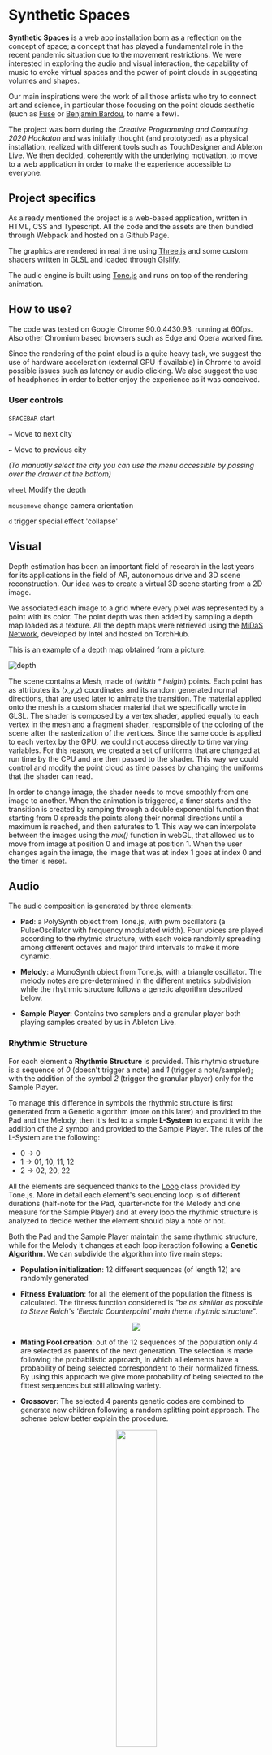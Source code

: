 # Synthetic Spaces
**Synthetic Spaces** is a web app installation born as a reflection on the concept of space; a concept that has played a fundamental role in the recent pandemic situation due to the movement restrictions.
We were interested in exploring the audio and visual interaction, the capability of music to evoke virtual spaces and the power of point clouds in suggesting volumes and shapes. 

Our main inspirations were the work of all those artists who try to connect art and science, in particular those focusing on the point clouds aesthetic (such as [Fuse](https://www.fuseworks.it/) or [Benjamin Bardou](https://benjaminbardou.com/), to name a few).

The project was born during the *Creative Programming and Computing 2020 Hackaton* and was initially thought (and prototyped) as a physical installation, realized with different tools such as TouchDesigner and Ableton Live. We then decided, coherently with the underlying motivation, to move to a web application in order to make the experience accessible to everyone.

## Project specifics
As already mentioned the project is a web-based application, written in HTML, CSS and Typescript. All the code and the assets are then bundled through Webpack and hosted on a Github Page.

The graphics are rendered in real time using [Three.js](https://github.com/mrdoob/three.js) and some custom shaders written in GLSL and loaded through [Glslify](https://github.com/glslify/glslify).

The audio engine is built using [Tone.js](https://github.com/Tonejs/Tone.js) and runs on top of the rendering animation.


## How to use?
The code was tested on Google Chrome 90.0.4430.93, running at 60fps. Also other Chromium based browsers such as Edge and Opera worked fine.

Since the rendering of the point cloud is a quite heavy task, we suggest the use of hardware acceleration (external GPU if available) in Chrome to avoid possible issues such as latency or audio clicking.
We also suggest the use of headphones in order to better enjoy the experience as it was conceived.

### User controls

`SPACEBAR` start 

`→` Move to next city

`←` Move to previous city

_(To manually select the city you can use the menu accessible by passing over the drawer at the bottom)_

`wheel` Modify the depth

`mousemove` change camera orientation

`d` trigger special effect 'collapse'


## Visual
Depth estimation has been an important field of research in the last years for its applications in the field of AR, autonomous drive and 3D scene reconstruction.
Our idea was to create a virtual 3D scene starting from a 2D image.

We associated each image to a grid where every pixel was represented by a point with its color. The point depth was then added by sampling a depth map loaded as a texture. 
All the depth maps were retrieved using the [MiDaS Network](https://github.com/intel-isl/MiDaS), developed by Intel and hosted on TorchHub. 

This is an example of a depth map obtained from a picture:

![depth](./readme/depth_example.png)

The scene contains a Mesh, made of (_width * height_) points. 
Each point has as attributes its (x,y,z) coordinates and its random generated normal directions, that are used later to animate the transition.
The material applied onto the mesh is a custom shader material that we specifically wrote in GLSL.
The shader is composed by a vertex shader, applied equally to each vertex in the mesh and a fragment shader, responsible of the coloring of the scene after the rasterization of the vertices.
Since the same code is applied to each vertex by the GPU, we could not access directly to time varying variables. For this reason, we created a set of uniforms that are changed at run time by the CPU and are then passed to the shader.
This way we could control and modify the point cloud as time passes by changing the uniforms that the shader can read.

In order to change image, the shader needs to move smoothly from one image to another. When the animation is triggered, a timer starts and the transition is created by ramping through a double exponential function that starting from 0 spreads the points along their normal directions until a maximum is reached, and then saturates to 1. This way we can interpolate between the images using the _mix()_ function in webGL, that allowed us to move from image at position 0 and image at position 1.
When the user changes again the image, the image that was at index 1 goes at index 0 and the timer is reset.

## Audio
The audio composition is generated by three elements: 
- **Pad**: a PolySynth object from Tone.js, with pwm oscillators (a PulseOscillator with frequency modulated width). Four voices are played according to the rhytmic structure, with each voice randomly spreading among different octaves and major third intervals to make it more dynamic.

- **Melody**: a MonoSynth object from Tone.js, with a triangle oscillator. The melody notes are pre-determined in the different metrics subdivision while the rhythmic structure follows a genetic algorithm described below.

- **Sample Player**: Contains two samplers and a granular player both playing samples created by us in Ableton Live.

### Rhythmic Structure
For each element a **Rhythmic Structure** is provided. This rhytmic structure is a sequence of *0* (doesn't trigger a note) and *1* (trigger a note/sampler);  with the addition of the symbol *2* (trigger the granular player) only for the Sample Player.

To manage this difference in symbols the rhythmic structure is first generated from a Genetic algorithm (more on this later) and provided to the Pad and the Melody, then it's fed to a simple **L-System** to expand it with the addition of the *2* symbol and provided to the Sample Player. 
The rules of the L-System are the following:
- 0 -> 0
- 1 -> 01, 10, 11, 12
- 2 -> 02, 20, 22

All the elements are sequenced thanks to the [Loop](https://tonejs.github.io/docs/14.7.77/Loop.html) class provided by Tone.js. More in detail each element's sequencing loop is of different durations (half-note for the Pad, quarter-note for the Melody and one measure for the Sample Player) and at every loop the rhythmic structure is analyzed to decide wether the element should play a note or not.

Both the Pad and the Sample Player maintain the same rhythmic structure, while for the Melody it changes at each loop iteraction following a **Genetic Algorithm**. We can subdivide the algorithm into five main steps:

- **Population initialization**: 12 different sequences (of length 12) are randomly generated

- **Fitness Evaluation**: for all the element of the population the fitness is calculated. The fitness function considered is _"be as similiar as possible to Steve Reich's 'Electric Counterpoint' main theme rhytmic structure"_.

<p align="center">
  <img src="./readme/counterpoint.png" />
</p>

- **Mating Pool creation**: out of the 12 sequences of the population only 4 are selected as parents of the next generation. The selection is made following the probabilistic approach, in which all elements have a probability of being selected correspondent to their normalized fitness. By using this approach we give more probability of being selected to the fittest sequences but still allowing variety.

- **Crossover**: The selected 4 parents genetic codes are combined to generate new children following a random splitting point approach. The scheme below better explain the procedure.

<p align="center">
  <img src="./readme/Crossover.jpg" width=40%/>
</p>

- **Mutation**: Each element of the sequence has a probability to mutate (from 0 to 1 and viceversa) that is given by the mutation rate, set as 0,2.

The generated children become the new population and the algorithm iterate again from the Fitness Evaluation step. The actual melody rhythmic structure is selected after the Fitness Evaluation step as the fittest one.

## Weather Data
To further enhance the immersivity, we incorporated real time weather data from the selected city. 
The data is retrieved using the [OpenWeatherMap API](https://openweathermap.org/).

Every time the user changes the city, the weather is retrieved and it affects both audio and visual. In particular the mode in which Pad and Melody are playing will change accordingly to the table below.

| Weather       | Mode          | Chord | Effect |
| ------------- |:-------------:| :-----:| :-----:|
| Clear         | Ionian        | maj   | Brighten |
| Clouds        | Dorian        |   powerchord | Darken |
| Rain          | Aeolian       |    min7 | Drops+Darken |
| Snow          | Myxolidian    |    maj13 | Whiten+Drops |
| Mist          | Phrygian      |    min11 | Murky |
| Extreme       | Locrian       |    m7b/b5 | Collapse |
| Default       | Lydian        |    aug4 | None |

The effects are applied in the shader.

- Brighten: multiply each pixel by a certain value.

- Darken: divide each pixel by a certain value.

- Drops: random pixels increase their dimension as if they were hit by a rain drop.

- Whiten: adds a white overlay and animates as the rain condition.

- Murky: adds a grey overlay.

- Collapse: since the extreme state is associated to catastrophical events such as earthquakes, we mapped it to the locrian mode (notably the most dissonant). Also the point cloud will "collapse" while a frequency shifter is applied to the whole audio stream. This weather condition is extremely rare, so the user can activate it manually using the `d` key.



Images
## Interactions 


User can rotate the camera with the mouse. This orientation will also affect the panning of the audio, as if the speaker was oriented together with the center of the point cloud and moving consequently.

## Considerations

### Known issues
As far as we know, Safari is not supported.

## Run on your machine
Requirements: Node.js and an active account with an API access key to OpenWeatherMap. 



- Clone the repo
- Create a .env file with the following format: `KEY_WEATHER = ' ... '`
- Run npm install ....
- Run npm start and build on your local host
